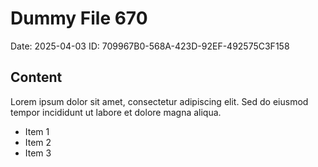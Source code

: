 # Dummy File 670

Date: 2025-04-03
ID: 709967B0-568A-423D-92EF-492575C3F158

## Content

Lorem ipsum dolor sit amet, consectetur adipiscing elit.
Sed do eiusmod tempor incididunt ut labore et dolore magna aliqua.

* Item 1
* Item 2
* Item 3
